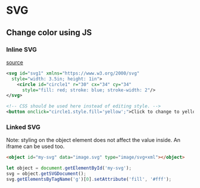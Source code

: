# SVG

## Change color using JS

### Inline SVG

[source](https://stackoverflow.com/questions/9872947/changing-svg-image-color-with-javascript)

```xml
<svg id="svg1" xmlns="https://www.w3.org/2000/svg"
  style="width: 3.5in; height: 1in">
    <circle id="circle1" r="30" cx="34" cy="34"
      style="fill: red; stroke: blue; stroke-width: 2"/>
</svg>

<!-- CSS should be used here instead of editing style. -->
<button onclick="circle1.style.fill='yellow';">Click to change to yellow</button>
```

### Linked SVG

Note: styling on the object element does not affect the value inside. An iframe can be used too.

```html
<object id="my-svg" data="image.svg" type="image/svg+xml"></object>
```

```javascript
let object = document.getElementById('my-svg');
svg = object.getSVGDocument();
svg.getElementsByTagName('g')[0].setAttribute('fill', '#fff');
```
